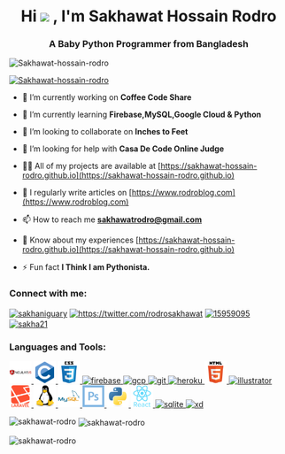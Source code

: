 
<h1 align="center">Hi <img src="https://media.giphy.com/media/hvRJCLFzcasrR4ia7z/giphy.gif" width="40px"> , I'm Sakhawat Hossain Rodro</h1>
<h3 align="center">A Baby Python Programmer from Bangladesh</h3>

<p align="left"> <img src="https://komarev.com/ghpvc/?username=Sakhawat-hossain-rodro&label=Profile%20views&color=0e75b6&style=flat" alt="Sakhawat-hossain-rodro" /> </p>

<p align="left"> <a href="https://github.com/ryo-ma/github-profile-trophy"><img src="https://github-profile-trophy.vercel.app/?username=Sakhawat-hossain-rodro" alt="Sakhawat-hossain-rodro" /></a> </p>



- 🔭 I’m currently working on **Coffee Code Share**

- 🌱 I’m currently learning **Firebase,MySQL,Google Cloud & Python**

- 👯 I’m looking to collaborate on **Inches to Feet**

- 🤝 I’m looking for help with **Casa De Code Online Judge**

- 👨‍💻 All of my projects are available at [https://sakhawat-hossain-rodro.github.io](https://sakhawat-hossain-rodro.github.io)

- 📝 I regularly write articles on [https://www.rodroblog.com](https://www.rodroblog.com)

- 📫 How to reach me **sakhawatrodro@gmail.com**

- 📄 Know about my experiences [https://sakhawat-hossain-rodro.github.io](https://sakhawat-hossain-rodro.github.io)

- ⚡ Fun fact **I Think I am Pythonista.**

<h3 align="left">Connect with me:</h3>
<p align="left">
<a href="https://codepen.io/sakhawat-rodro" target="blank"><img align="center" src="https://raw.githubusercontent.com/rahuldkjain/github-profile-readme-generator/master/src/images/icons/Social/codepen.svg" alt="sakhaniguary" height="30" width="40" /></a>
<a href="https://twitter.com/RodroSakhawat" target="blank"><img align="center" src="https://raw.githubusercontent.com/rahuldkjain/github-profile-readme-generator/master/src/images/icons/Social/twitter.svg" alt="https://twitter.com/rodrosakhawat" height="30" width="40" /></a>
<a href="https://stackoverflow.com/users/15959095" target="blank"><img align="center" src="https://raw.githubusercontent.com/rahuldkjain/github-profile-readme-generator/master/src/images/icons/Social/stack-overflow.svg" alt="15959095" height="30" width="40" /></a>
<a href="https://codeforces.com/profile/sakha21" target="blank"><img align="center" src="https://cdn.jsdelivr.net/npm/simple-icons@3.0.1/icons/codeforces.svg" alt="sakha21" height="30" width="40" /></a>
</p>

<h3 align="left">Languages and Tools:</h3>
<p align="left"> <a href="https://angular.io" target="_blank"> <img src="https://raw.githubusercontent.com/devicons/devicon/master/icons/angularjs/angularjs-original-wordmark.svg" alt="angularjs" width="40" height="40"/> </a> <a href="https://www.cprogramming.com/" target="_blank"> <img src="https://raw.githubusercontent.com/devicons/devicon/master/icons/c/c-original.svg" alt="c" width="40" height="40"/> </a> <a href="https://www.w3schools.com/css/" target="_blank"> <img src="https://raw.githubusercontent.com/devicons/devicon/master/icons/css3/css3-original-wordmark.svg" alt="css3" width="40" height="40"/> </a> <a href="https://firebase.google.com/" target="_blank"> <img src="https://www.vectorlogo.zone/logos/firebase/firebase-icon.svg" alt="firebase" width="40" height="40"/> </a> <a href="https://cloud.google.com" target="_blank"> <img src="https://www.vectorlogo.zone/logos/google_cloud/google_cloud-icon.svg" alt="gcp" width="40" height="40"/> </a> <a href="https://git-scm.com/" target="_blank"> <img src="https://www.vectorlogo.zone/logos/git-scm/git-scm-icon.svg" alt="git" width="40" height="40"/> </a> <a href="https://heroku.com" target="_blank"> <img src="https://www.vectorlogo.zone/logos/heroku/heroku-icon.svg" alt="heroku" width="40" height="40"/> </a> <a href="https://www.w3.org/html/" target="_blank"> <img src="https://raw.githubusercontent.com/devicons/devicon/master/icons/html5/html5-original-wordmark.svg" alt="html5" width="40" height="40"/> </a> <a href="https://www.adobe.com/in/products/illustrator.html" target="_blank"> <img src="https://www.vectorlogo.zone/logos/adobe_illustrator/adobe_illustrator-icon.svg" alt="illustrator" width="40" height="40"/> </a> <a href="https://laravel.com/" target="_blank"> <img src="https://raw.githubusercontent.com/devicons/devicon/master/icons/laravel/laravel-plain-wordmark.svg" alt="laravel" width="40" height="40"/> </a> <a href="https://www.linux.org/" target="_blank"> <img src="https://raw.githubusercontent.com/devicons/devicon/master/icons/linux/linux-original.svg" alt="linux" width="40" height="40"/> </a> <a href="https://www.mysql.com/" target="_blank"> <img src="https://raw.githubusercontent.com/devicons/devicon/master/icons/mysql/mysql-original-wordmark.svg" alt="mysql" width="40" height="40"/> </a> <a href="https://www.photoshop.com/en" target="_blank"> <img src="https://raw.githubusercontent.com/devicons/devicon/master/icons/photoshop/photoshop-line.svg" alt="photoshop" width="40" height="40"/> </a> <a href="https://www.python.org" target="_blank"> <img src="https://raw.githubusercontent.com/devicons/devicon/master/icons/python/python-original.svg" alt="python" width="40" height="40"/> </a> <a href="https://reactjs.org/" target="_blank"> <img src="https://raw.githubusercontent.com/devicons/devicon/master/icons/react/react-original-wordmark.svg" alt="react" width="40" height="40"/> </a> <a href="https://www.sqlite.org/" target="_blank"> <img src="https://www.vectorlogo.zone/logos/sqlite/sqlite-icon.svg" alt="sqlite" width="40" height="40"/> </a> <a href="https://www.adobe.com/products/xd.html" target="_blank"> <img src="https://cdn.worldvectorlogo.com/logos/adobe-xd.svg" alt="xd" width="40" height="40"/> </a> </p>

<p><img align="left" src="https://github-readme-stats.vercel.app/api/top-langs?username=Sakhawat-hossain-rodro&show_icons=true&locale=en&layout=compact" alt="sakhawat-rodro" /></p>

<p>&nbsp;<img align="center" src="https://github-readme-stats.vercel.app/api?username=Sakhawat-hossain-rodro&show_icons=true&locale=en" alt="sakhawat-rodro" /></p>

<p><img align="center" src="https://github-readme-streak-stats.herokuapp.com/?user=Sakhawat-hossain-rodro&" alt="sakhawat-rodro" /></p>
